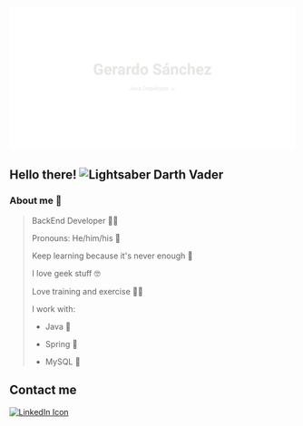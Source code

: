 ![Descripción de la imagen](untitled(1).svg)

## Hello there! ![Lightsaber Darth Vader](lightsaber-darth-vader_icon-icons.com_76944.ico)

### About me 🦾

> BackEnd Developer 🧑‍💻
> 
> Pronouns: He/him/his 🫡
> 
> Keep learning because it's never enough 📖
> 
> I love geek stuff 🤓
> 
> Love training and exercise 🏃‍♂️
> 
> I work with: 
> 
> * Java 🍵
> 
> * Spring 🍃  
> 
> * MySQL 🐬

## Contact me

[![LinkedIn Icon](linkedin_icon-icons.com_65929.ico)](https://www.linkedin.com/in/gerardosm/)
